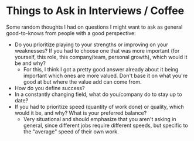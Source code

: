 # Things to Ask in Interviews / Coffee 
Some random thoughts I had on questions I might want to ask as general good-to-knows from people with a good perspective:  
- Do you prioritize playing to your strengths or improving on your weaknesses? If you had to choose one that was more important (for yourself, this role, this company/team, personal growth), which would it be and why?
  - For this, I think I got a pretty good answer already about it being important which ones are more valued. Don't base it on what you're good at but where the value add can come from.
- How do you define success?
- In a constantly changing field, what do you/company do to stay up to date?
- If you had to prioritize speed (quantity of work done) or quality, which would it be, and why? What is your preferred balance?
  - Very situational and should emphasize that you aren't asking in general, since different jobs require different speeds, but specific to the "average" speed of their own work.